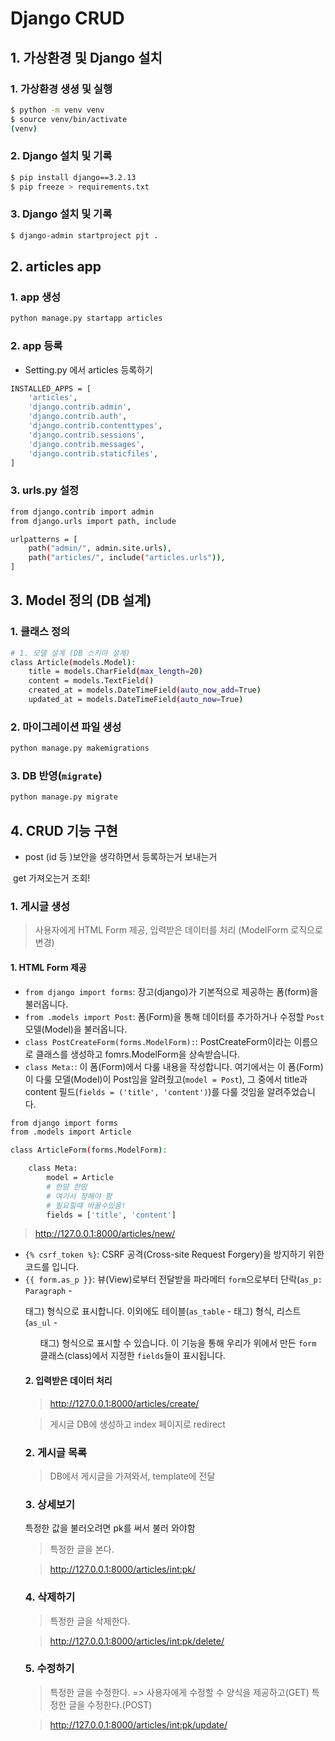# Django CRUD

## 1. 가상환경 및 Django 설치 

### 1. 가상환경 생셩 및 실행

```bash
$ python -m venv venv
$ source venv/bin/activate
(venv) 
```
### 2. Django 설치 및 기록

```bash
$ pip install django==3.2.13
$ pip freeze > requirements.txt
```

### 3. Django 설치 및 기록 

```bash
$ django-admin startproject pjt .
```

## 2. articles app

### 1. app 생성

```bash
python manage.py startapp articles
```

### 2. app 등록 

- Setting.py 에서 articles 등록하기 

````bash
INSTALLED_APPS = [
    'articles',
    'django.contrib.admin',
    'django.contrib.auth',
    'django.contrib.contenttypes',
    'django.contrib.sessions',
    'django.contrib.messages',
    'django.contrib.staticfiles',
]
````

### 3. urls.py 설정

```bash
from django.contrib import admin
from django.urls import path, include

urlpatterns = [
    path("admin/", admin.site.urls),
    path("articles/", include("articles.urls")),
]
```



## 3. Model 정의 (DB 설계)

### 1. 클래스 정의

```bash
# 1. 모델 설계 (DB 스키마 설계)
class Article(models.Model):
    title = models.CharField(max_length=20)
    content = models.TextField()
    created_at = models.DateTimeField(auto_now_add=True)
    updated_at = models.DateTimeField(auto_now=True)
```

### 2. 마이그레이션 파일 생성

````bash
python manage.py makemigrations
````

### 3. DB 반영(`migrate`)

```bash
python manage.py migrate
```



## 4. CRUD 기능 구현

- post (id 등 )보안을 생각하면서 등록하는거 보내는거

​		get 가져오는거 조회!

### 1. 게시글 생성

> 사용자에게 HTML Form 제공, 입력받은 데이터를 처리 (ModelForm 로직으로 변경)

#### 1. HTML Form 제공

- `from django import forms`: 장고(django)가 기본적으로 제공하는 폼(form)을 불러옵니다.
- `from .models import Post`: 폼(Form)을 통해 데이터를 추가하거나 수정할 `Post` 모델(Model)을 불러옵니다.
- `class PostCreateForm(forms.ModelForm):`: PostCreateForm이라는 이름으로 클래스를 생성하고 fomrs.ModelForm을 상속받습니다.
- `class Meta:`: 이 폼(Form)에서 다룰 내용을 작성합니다. 여기에서는 이 폼(Form)이 다룰 모델(Model)이 Post임을 알려줬고(`model = Post`), 그 중에서 title과 content 필드(`fields = ('title', 'content')`)를 다룰 것임을 알려주었습니다.

```bash
from django import forms
from .models import Article

class ArticleForm(forms.ModelForm):

    class Meta:
        model = Article
        # 한땀 한땀 
        # 여기서 정해야 함 
        # 필요힐때 바꿀수있음!
        fields = ['title', 'content']
```

> http://127.0.0.1:8000/articles/new/

- `{% csrf_token %}`: CSRF 공격(Cross-site Request Forgery)을 방지하기 위한 코드를 입니다.
- `{{ form.as_p }}`: 뷰(View)로부터 전달받을 파라메터 `form`으로부터 단락(`as_p: Paragraph` - <p> 태그) 형식으로 표시합니다. 이외에도 테이블(`as_table` - <table> 태그) 형식, 리스트(`as_ul` - <ul> 태그) 형식으로 표시할 수 있습니다. 이 기능을 통해 우리가 위에서 만든 `form` 클래스(class)에서 지정한 `fields`들이 표시됩니다.

#### 2. 입력받은 데이터 처리

> http://127.0.0.1:8000/articles/create/

> 게시글 DB에 생성하고 index 페이지로 redirect

### 2. 게시글 목록

> DB에서 게시글을 가져와서, template에 전달

### 3. 상세보기

특정한 값을 불러오려면 pk를 써서 불러 와야함 

> 특정한 글을 본다.

> http://127.0.0.1:8000/articles/int:pk/

### 4. 삭제하기

> 특정한 글을 삭제한다.

> http://127.0.0.1:8000/articles/int:pk/delete/

### 5. 수정하기

> 특정한 글을 수정한다. => 사용자에게 수정할 수 양식을 제공하고(GET) 특정한 글을 수정한다.(POST)

> http://127.0.0.1:8000/articles/int:pk/update/
